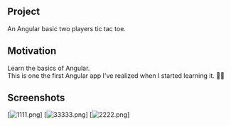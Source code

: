## Project

An Angular basic two players tic tac toe.

## Motivation

Learn the basics of Angular. 
<br/>
This is one the first Angular app I've realized when I started learning it. 👩‍🔧

## Screenshots

[![1111.png](https://i.postimg.cc/9XxBFpWJ/1111.png)]
[![33333.png](https://i.postimg.cc/gkQq32Lh/33333.png)]
[![2222.png](https://i.postimg.cc/qMzxt3q0/2222.png)]



